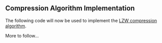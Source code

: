 ## Compression Algorithm Implementation

The following code will now be used to implement the [LZW compression algorithm](http://marknelson.us/2011/11/08/lzw-revisited/).

More to follow...

